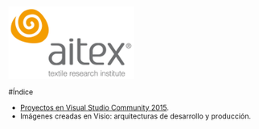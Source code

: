 ![logo_aitex.png](../nodejs/images/logo_aitex_min.png "Logotipo de Aitex")

#Índice

+ [Proyectos en Visual Studio Community 2015](visualStudio_projects/README.md).
+ Imágenes creadas en Visio: arquitecturas de desarrollo y producción.
